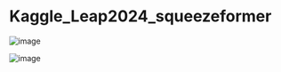 # Kaggle_Leap2024_squeezeformer

![image](https://github.com/Tatsuya0720/Kaggle_Leap2024_squeezeformer/assets/47269204/4a3c8e92-5136-48a5-8f86-090b179eda7b)

![image](https://github.com/Tatsuya0720/Kaggle_Leap2024_squeezeformer/assets/47269204/4d244eb0-e0b6-4f7a-8be0-95f91c5f93b1)
